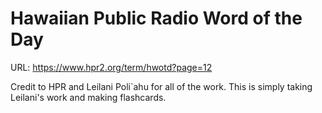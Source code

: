 # Hawaiian Public Radio Word of the Day
URL: https://www.hpr2.org/term/hwotd?page=12

Credit to HPR and Leilani Poli`ahu for all of the work. This is simply taking Leilani's work
and making flashcards. 

